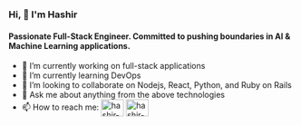 ### Hi, 👋 I'm Hashir

<!--
**Hashir-a/Hashir-a** is a ✨ _special_ ✨ repository because its `README.md` (this file) appears on your GitHub profile.

Here are some ideas to get you started:

- 🔭 I’m currently working on ...
- 🌱 I’m currently learning ...
- 👯 I’m looking to collaborate on ...
- 🤔 I’m looking for help with ...
- 💬 Ask me about ...
- 📫 How to reach me: ...
- 😄 Pronouns: ...
- ⚡ Fun fact: ...
-->
#### Passionate Full-Stack Engineer. Committed to pushing boundaries in AI & Machine Learning applications.

- 🔭 I’m currently working on full-stack applications
- 🌱 I’m currently learning DevOps 
- 👯 I’m looking to collaborate on Nodejs, React, Python, and Ruby on Rails
- 💬 Ask me about anything from the above technologies
- 📫 How to reach me: <a href="https://www.linkedin.com/in/hashir-mohsineen-76b22115b/" target="blank"><img align="center" src="https://raw.githubusercontent.com/rahuldkjain/github-profile-readme-generator/master/src/images/icons/Social/linked-in-alt.svg" alt="hashir-mohsineen-76b22115b" height="30" width="40" /></a> <a href="hashir.mohsineen@gmail.com" target="blank"><img align="center" src="https://raw.githubusercontent.com/rahuldkjain/github-profile-readme-generator/master/src/images/icons/Social/google.svg" alt="hashir-mohsineen" height="30" width="40" /></a>
  
  
